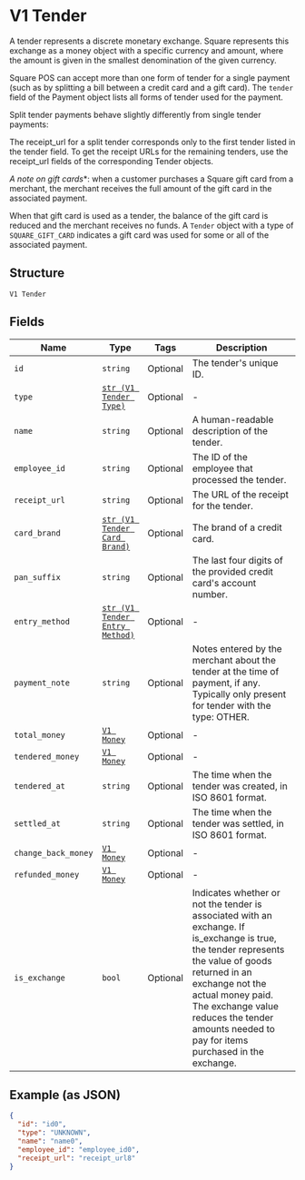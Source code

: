 
# V1 Tender

A tender represents a discrete monetary exchange. Square represents this
exchange as a money object with a specific currency and amount, where the
amount is given in the smallest denomination of the given currency.

Square POS can accept more than one form of tender for a single payment (such
as by splitting a bill between a credit card and a gift card). The `tender`
field of the Payment object lists all forms of tender used for the payment.

Split tender payments behave slightly differently from single tender payments:

The receipt_url for a split tender corresponds only to the first tender listed
in the tender field. To get the receipt URLs for the remaining tenders, use
the receipt_url fields of the corresponding Tender objects.

*A note on gift cards**: when a customer purchases a Square gift card from a
merchant, the merchant receives the full amount of the gift card in the
associated payment.

When that gift card is used as a tender, the balance of the gift card is
reduced and the merchant receives no funds. A `Tender` object with a type of
`SQUARE_GIFT_CARD` indicates a gift card was used for some or all of the
associated payment.

## Structure

`V1 Tender`

## Fields

| Name | Type | Tags | Description |
|  --- | --- | --- | --- |
| `id` | `string` | Optional | The tender's unique ID. |
| `type` | [`str (V1 Tender Type)`](../../doc/models/v1-tender-type.md) | Optional | - |
| `name` | `string` | Optional | A human-readable description of the tender. |
| `employee_id` | `string` | Optional | The ID of the employee that processed the tender. |
| `receipt_url` | `string` | Optional | The URL of the receipt for the tender. |
| `card_brand` | [`str (V1 Tender Card Brand)`](../../doc/models/v1-tender-card-brand.md) | Optional | The brand of a credit card. |
| `pan_suffix` | `string` | Optional | The last four digits of the provided credit card's account number. |
| `entry_method` | [`str (V1 Tender Entry Method)`](../../doc/models/v1-tender-entry-method.md) | Optional | - |
| `payment_note` | `string` | Optional | Notes entered by the merchant about the tender at the time of payment, if any. Typically only present for tender with the type: OTHER. |
| `total_money` | [`V1 Money`](../../doc/models/v1-money.md) | Optional | - |
| `tendered_money` | [`V1 Money`](../../doc/models/v1-money.md) | Optional | - |
| `tendered_at` | `string` | Optional | The time when the tender was created, in ISO 8601 format. |
| `settled_at` | `string` | Optional | The time when the tender was settled, in ISO 8601 format. |
| `change_back_money` | [`V1 Money`](../../doc/models/v1-money.md) | Optional | - |
| `refunded_money` | [`V1 Money`](../../doc/models/v1-money.md) | Optional | - |
| `is_exchange` | `bool` | Optional | Indicates whether or not the tender is associated with an exchange. If is_exchange is true, the tender represents the value of goods returned in an exchange not the actual money paid. The exchange value reduces the tender amounts needed to pay for items purchased in the exchange. |

## Example (as JSON)

```json
{
  "id": "id0",
  "type": "UNKNOWN",
  "name": "name0",
  "employee_id": "employee_id0",
  "receipt_url": "receipt_url8"
}
```

